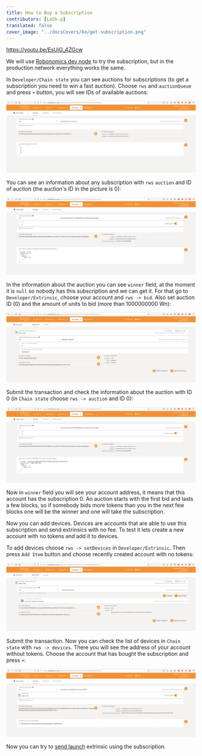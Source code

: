 ```yaml
---
title: How to Buy a Subscription
contributors: [LoSk-p]
translated: false
cover_image: "../docsCovers/ko/get-subscription.png"
---
```


https://youtu.be/EsUiG_4ZGcw

We will use [Robonomics dev node](/docs/run-dev-node) to try the subscription, but in the production network everything works the same. 

In `Developer/Chain state` you can see auctions for subscriptions (to get a subscription you need to win a fast auction). Choose `rws` and `auctionQueue` and press `+` button, you will see IDs of available auctions:

![queue](../images/dev-node/queue.png)

You can see an information about any subscription with `rws` `auction` and ID of auction (the auction's ID in the picture is 0):

![auction](../images/dev-node/auction.png)

In the information about the auction you can see `winner` field, at the moment it is `null` so nobody has this subscription and we can get it. For that go to `Developer/Extrinsic`, choose your account and `rws -> bid`. Also set auction ID (0) and the amount of units to bid (more than 1000000000 Wn):

![bid](../images/dev-node/bid.png)

Submit the transaction and check the information about the auction with ID 0 (in `Chain state` choose `rws -> auction` and ID 0):

![win](../images/dev-node/auc_win.png)

Now in `winner` field you will see your account address, it means that this account has the subscription 0. An auction starts with the first bid and lasts a few blocks, so if somebody bids more tokens than you in the next few blocks one will be the winner and one will take the subscription.

Now you can add devices. Devices are accounts that are able to use this subscription and send extrinsics with no fee. To test it lets create a new account with no tokens and add it to devices. 

To add devices choose `rws -> setDevices` in `Developer/Extrinsic`. Then press `Add Item` button and choose recently created account with no tokens:

![set_devices](../images/dev-node/set_devices.png)

Submit the transaction. Now you can check the list of devices in `Chain state` with `rws -> devices`. There you will see the address of your account without tokens. Choose the account that has bought the subscription and press `+`:

![devices](../images/dev-node/devices.png)

Now you can try to [send launch](/docs/subscription-launch) extrinsic using the subscription.